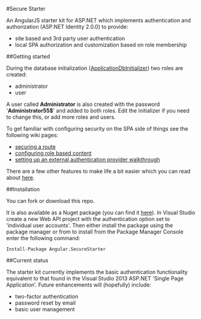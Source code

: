﻿#Secure Starter

An AngularJS starter kit for ASP.NET which implements authentication and authorization (ASP.NET Identity 2.0.0) to provide:

* site based and 3rd party user authentication
* local SPA authorization and customization based on role membership

##Getting started

During the database initialization ([ApplicationDbInitializer](https://github.com/Useful-Software-Solutions-Ltd/Angular.Net.SecureStarter/blob/master/Angular.SecureStarter/Models/ApplicationDbInitializer.cs)) two roles are created:

* administrator
* user

A user called **Administrator** is also created with the password '**Administrator55$**' and added to both roles. 
Edit the initializer if you need to change this, or add more roles and users.

To get familiar with configuring security on the SPA side of things see the following wiki pages:
* [securing a route](https://github.com/Useful-Software-Solutions-Ltd/Angular.Net.SecureStarter/wiki/Securing-a-route)
* [configuring role based content](https://github.com/Useful-Software-Solutions-Ltd/Angular.Net.SecureStarter/wiki/Role-based-content)
* [setting up an external authentication provider walkthrough](https://github.com/Useful-Software-Solutions-Ltd/Angular.Net.SecureStarter/wiki/Setting-up-an-external-authentication-provider)

There are a few other features to make life a bit easier which you can read about [here](https://github.com/Useful-Software-Solutions-Ltd/Angular.Net.SecureStarter/wiki/Other-features).

##Installation

You can fork or download this repo. 

It is also available as a Nuget package (you can find it [here](https://www.nuget.org/packages/Angular.SecureStarter)). 
In Visual Studio create a new Web API project with the authentication option set to 'individual user accounts'. Then either install the package using the package manager or from to install from the Package Manager Console enter the following command:

```
Install-Package Angular.SecureStarter
```

##Current status

The starter kit currently implements the basic authentication functionality equivalent to that found in the Visual Studio 2013 ASP.NET 'Single Page Application'. Future enhancements will (hopefully) include: 
* two-factor authentication
* password reset by email
* basic user management
